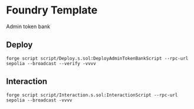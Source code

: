 # Foundry Template
Admin token bank


## Deploy
```
forge script script/Deploy.s.sol:DeployAdminTokenBankScript --rpc-url sepolia --broadcast --verify -vvvv
```

## Interaction
```
forge script script/Interaction.s.sol:InteractionScript --rpc-url sepolia --broadcast -vvvv
```
